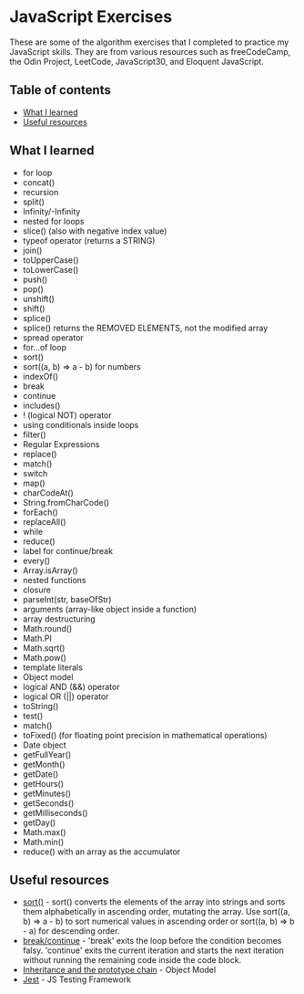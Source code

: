 # JavaScript Exercises

These are some of the algorithm exercises that I completed to practice my JavaScript skills. They are from various resources such as freeCodeCamp, the Odin Project, LeetCode, JavaScript30, and Eloquent JavaScript.

## Table of contents

- [What I learned](#what-i-learned)
- [Useful resources](#useful-resources)

## What I learned

- for loop
- concat()
- recursion
- split()
- Infinity/-Infinity
- nested for loops
- slice() (also with negative index value)
- typeof operator (returns a STRING)
- join()
- toUpperCase()
- toLowerCase()
- push()
- pop()
- unshift()
- shift()
- splice()
- splice() returns the REMOVED ELEMENTS, not the modified array
- spread operator
- for...of loop
- sort()
- sort((a, b) => a - b) for numbers
- indexOf()
- break
- continue
- includes()
- ! (logical NOT) operator
- using conditionals inside loops
- filter()
- Regular Expressions
- replace()
- match()
- switch
- map()
- charCodeAt()
- String.fromCharCode()
- forEach()
- replaceAll()
- while
- reduce()
- label for continue/break
- every()
- Array.isArray()
- nested functions
- closure
- parseInt(str, baseOfStr)
- arguments (array-like object inside a function)
- array destructuring
- Math.round()
- Math.PI
- Math.sqrt()
- Math.pow()
- template literals
- Object model
- logical AND (&&) operator
- logical OR (||) operator
- toString()
- test()
- match()
- toFixed() (for floating point precision in mathematical operations)
- Date object
- getFullYear()
- getMonth()
- getDate()
- getHours()
- getMinutes()
- getSeconds()
- getMilliseconds()
- getDay()
- Math.max()
- Math.min()
- reduce() with an array as the accumulator

## Useful resources

- [sort()](https://www.w3schools.com/js/js_array_sort.asp) - sort() converts the elements of the array into strings and sorts them alphabetically in ascending order, mutating the array. Use sort((a, b) => a - b) to sort numerical values in ascending order or sort((a, b) => b - a) for descending order.
- [break/continue](https://javascript.info/while-for#breaking-the-loop) - 'break' exits the loop before the condition becomes falsy. 'continue' exits the current iteration and starts the next iteration without running the remaining code inside the code block.
- [Inheritance and the prototype chain](https://developer.mozilla.org/en-US/docs/Web/JavaScript/Inheritance_and_the_prototype_chain) - Object Model
- [Jest](https://jestjs.io/) - JS Testing Framework